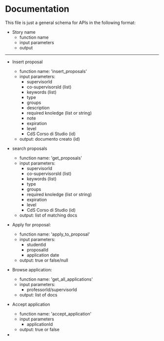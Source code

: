 # Documentation
This file is just a general schema for APIs in the following format:
- Story name
  - function name
  - input parameters
  - output

----
- Insert proposal
  - function name: 'insert_proposals'
  - input parameters: 
    - supervisorId
    - co-supervisorsId (list)
    - keywords (list)
    - type
    - groups
    - description
    - required knoledge (list or string)
    - note
    - expiration
    - level
    - CdS Corso di Studio (id) 
  - output: documento creato (id)

- search proposals
  - function name: 'get_proposals'
  - input parameters:
    - supervisorId
    - co-supervisorsId (list)
    - keywords (list)
    - type
    - groups
    - required knoledge (list or string)
    - expiration
    - level
    - CdS Corso di Studio (id)
  - output: list of matching docs 

- Apply for proposal:
  - function name: 'apply_to_proposal'
  - input parameters:
    - studentId
    - proposalId
    - application date
  - output: true or false/null

- Browse application:
  - function name: 'get_all_applications'
  - input parameters:
    - professorId/supervisorId
  - output: list of docs

- Accept application
  - function name: 'accept_application'
  - input parameters
    - applicationId
  - output: true or false

- 